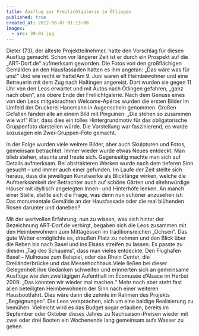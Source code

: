 ```yaml
---
title: Ausflug zur Freilichtgalerie in Ötlingen
published: true
created_at: 2012-06-07 01:13:00
images:
  - src: 39-01.jpg
---
```


Dieter (73), der älteste Projektteilnehmer, hatte den Vorschlag für diesen Ausflug gemacht. Schon vor längerer Zeit ist er durch ein Prospekt auf die „ART-Dorf.de“ aufmerksam geworden. Die Fotos von den großflächigen Gemälden an den Hausfassaden hatten es ihm angetan: „Das wäre was für uns!“ Und wie recht er hatte!Am 9. Juni waren elf Heimbewohner und eine Betreuerin mit dem Zug nach Haltingen angereist. Dort wurden sie gegen 11 Uhr von den Leos erwartet und mit Autos nach Ötlingen gefahren, „ganz nach oben“, ans obere Ende der Freilichtgalerie. Nach dem Genuss eines von den Leos mitgebrachten Welcome-Apéros wurden die ersten Bilder im Umfeld der Druckerei Hanemann in Augenschein genommen. Großen Gefallen fanden alle an einem Bild mit Pinguinen: „Die stehen so zusammen wie wir!“ Klar, dass dies ein tolles Hintergrundmotiv für das obligatorische Gruppenfoto darstellen würde. Die Vorstellung war faszinierend, es wurde sozusagen ein Zwei-Gruppen-Foto gemacht.

In der Folge wurden viele weitere Bilder, aber auch Skulpturen und Fotos, gemeinsam betrachtet. Immer wieder wurde etwas Neues entdeckt. Man blieb stehen, staunte und freute sich. Gegenseitig machte man sich auf Details aufmerksam. Bei abstrakteren Werken wurde nach dem tieferen Sinn gesucht – und immer auch einer gefunden. Im Laufe der Zeit stellte sich heraus, dass die jeweiligen Kunstwerke als Blickfänge wirken, welche die Aufmerksamkeit der Betrachter auch auf schöne Gärten und altehrwürdige Häuser mit idyllisch angelegten Innen- und Hinterhöfe lenken. An manch einer Stelle, stellte sich die Frage, was denn nun schöner anzusehen ist: Das monumentale Gemälde an der Hausfassade oder die real blühenden Rosen darunter und daneben?

Mit der wertvollen Erfahrung, nun zu wissen, was sich hinter der Bezeichnung ART-Dorf.de verbirgt, begaben sich die Leos zusammen mit den Heimbewohnern zum Mittagessen im traditionsreichen „Ochsen“. Das gute Wetter ermöglichte es, draußen Platz zu nehmen und den Blick über die Reben bis nach Basel und ins Elsass streifen zu lassen. Es passte zu diesem „Tag des Schauens“, dass man vieles entdeckte: Den Flughafen Basel – Mulhouse zum Beispiel, oder das Rhein Center, die Dreiländerbrücke und das Messehochhaus.Viele ließen bei dieser Gelegenheit ihre Gedanken schweifen und erinnerten sich an gemeinsame Ausflüge wie den zweitägigen Aufenthalt im Écomusée d’Alsace im Herbst 2009: „Das könnten wir wieder mal machen.“ Mehr noch aber steht fast allen beteiligten Heimbewohnern der Sinn nach einer weiteren Hausbootfahrt. Dies wäre dann die zehnte im Rahmen des Projekts „Begegnungen“. Die Leos versprachen, sich um eine baldige Realisierung zu bemühen. Vielleicht wird es das Budget sogar erlauben, bereits im September oder Oktober dieses Jahres zu Nachsaison-Preisen wieder mit zwei oder drei Booten ein Wochenende lang gemeinsam aufs Wasser zu gehen.
